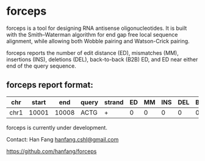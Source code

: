 forceps
==============
forceps is a tool for designing RNA antisense oligonucleotides. It is built with the Smith–Waterman algorithm for end gap free local sequence alignment, while allowing both Wobble pairing and Watson-Crick pairing. 

forceps reports the number of edit distance (ED), mismatches (MM), insertions (INS), deletions (DEL), back-to-back (B2B) ED, and ED near either end of the query sequence.

## forceps report format:

| chr | start | end | query | strand | ED | MM | INS | DEL | B2B | near_edge | Wobble |
| --- | ----- | --- | ----- | ------ | -- | -- | --- | --- | --- | --------- | ------ |
| chr1| 10001 | 10008| ACTG | +      | 0  | 0  |  0  |  0  | 0   | 0         | 0      | 
forceps is currently under development.

Contact: Han Fang hanfang.cshl@gmail.com

https://github.com/hanfang/forceps
